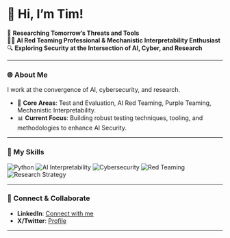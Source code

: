 # 👋 Hi, I’m Tim! 

🚀 **Researching Tomorrow’s Threats and Tools**  
👨‍💻 **AI Red Teaming Professional & Mechanistic Interpretability Enthusiast**  
🔍 **Exploring Security at the Intersection of AI, Cyber, and Research**

---

### 🌐 About Me
I work at the convergence of AI, cybersecurity, and research.

- 🔧 **Core Areas**: Test and Evaluation, AI Red Teaming, Purple Teaming, Mechanistic Interpretability.
- 📊 **Current Focus**: Building robust testing techniques, tooling, and methodologies to enhance AI Security.

---
<!--
### 💻 Featured Projects

Here are a few projects that highlight my work in AI interpretability and cybersecurity:

| Project | Description |
| --- | --- |
| [🔍 **AI Red Teaming Toolkit**](#) | A collection of tools and scripts for testing LLM robustness and security vulnerabilities. |
| [🔑 **LLM Mechanistic Interpretability**](#) | Code and resources for mechanistic interpretability studies, focusing on language models like GPT. |
| [🔒 **SIGMA Rule Generator**](#) | Customizable scripts to generate SIGMA rules for advanced threat detection. |
---
-->
### 📜 My Skills

![Python](https://img.shields.io/badge/Python-3572A5?logo=python&logoColor=white)
![AI Interpretability](https://img.shields.io/badge/AI%20Interpretability-2b6a30?logo=machine-learning&logoColor=white)
![Cybersecurity](https://img.shields.io/badge/Cybersecurity-1d1d1d?logo=hack-the-box&logoColor=white)
![Red Teaming](https://img.shields.io/badge/Red%20Teaming-e25822?logo=cybersecurity&logoColor=white)
![Research Strategy](https://img.shields.io/badge/Research%20Strategy-2d2d2d?logo=strategy&logoColor=white)

---

### 🔗 Connect & Collaborate
- **LinkedIn**: [Connect with me](https://www.linkedin.com/in/tim-schulz)
- **X/Twitter**: [Profile](https://twitter.com/teschulz)

---


<!--
**automate-tim/automate-tim** is a ✨ _special_ ✨ repository because its `README.md` (this file) appears on your GitHub profile.
